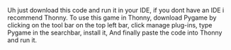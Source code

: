Uh just download this code and run it in your IDE, if you dont have an IDE i recommend Thonny. 
To use this game in Thonny, download Pygame by clicking on the tool bar on the top left bar, 
click manage plug-ins, 
type Pygame in the searchbar, 
install it,
And finally paste the code into Thonny and run it.
